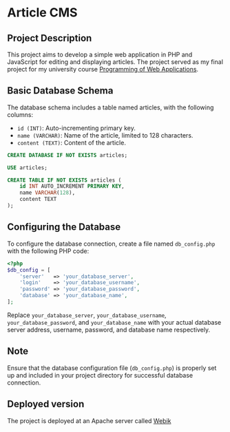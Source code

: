 # Article CMS

## Project Description
This project aims to develop a simple web application in PHP and JavaScript for editing and displaying articles. The project served as my final project for my university course [Programming of Web Applications](https://webik.ms.mff.cuni.cz/nswi142/). 

## Basic Database Schema
The database schema includes a table named articles, with the following columns:

- `id (INT)`: Auto-incrementing primary key.
- `name (VARCHAR)`: Name of the article, limited to 128 characters.
- `content (TEXT)`: Content of the article.
``` SQL
CREATE DATABASE IF NOT EXISTS articles;

USE articles;

CREATE TABLE IF NOT EXISTS articles (
    id INT AUTO_INCREMENT PRIMARY KEY,
    name VARCHAR(128),
    content TEXT
);
```

## Configuring the Database
To configure the database connection, create a file named `db_config.php` with the following PHP code:

`````` php
<?php
$db_config = [
    'server'   => 'your_database_server',
    'login'    => 'your_database_username',
    'password' => 'your_database_password',
    'database' => 'your_database_name',
];
``````

Replace `your_database_server`, `your_database_username`, `your_database_password`, and `your_database_name` with your actual database server address, username, password, and database name respectively.

## Note
Ensure that the database configuration file (`db_config.php`) is properly set up and included in your project directory for successful database connection.

## Deployed version
The project is deployed at an Apache server called [Webik](https://webik.ms.mff.cuni.cz/nswi142/2021-2022/)